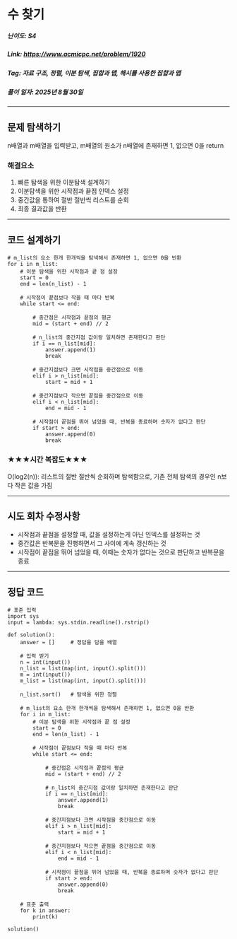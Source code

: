 # 수 찾기
##### 난이도: ***S4***
##### Link: https://www.acmicpc.net/problem/1920
##### Tag:  자료 구조, 정렬, 이분 탐색, 집합과 맵, 해시를 사용한 집합과 맵
##### 풀이 일자: 2025년 8월 30일
***
## 문제 탐색하기
n배열과 m배열을 입력받고, m배열의 원소가 n배열에 존재하면 1, 없으면 0을 return

### 해결요소
1. 빠른 탐색을 위한 이분탐색 설계하기
2. 이분탐색을 위한 시작점과 끝점 인덱스 설정
3. 중간값을 통하여 절반 절반씩 리스트를 순회
4. 최종 결과값을 반환
***
## 코드 설계하기
```
# m_list의 요소 한개 한개씩을 탐색해서 존재하면 1, 없으면 0을 반환
for i in m_list:
	# 이분 탐색을 위한 시작점과 끝 점 설정
	start = 0
	end = len(n_list) - 1

	# 시작점이 끝점보다 작을 때 마다 반복
	while start <= end:
	
		# 중간점은 시작점과 끝점의 평균
		mid = (start + end) // 2

		# n_list의 중간지점 값이랑 일치하면 존재한다고 판단
		if i == n_list[mid]:
			answer.append(1)
			break

		# 중간지점보다 크면 시작점을 중간점으로 이동
		elif i > n_list[mid]:
			start = mid + 1

		# 중간지점보다 작으면 끝점을 중간점으로 이동
		elif i < n_list[mid]:
			end = mid - 1

		# 시작점이 끝점을 뛰어 넘었을 때, 반복을 종료하며 숫자가 없다고 판단
		if start > end:
			answer.append(0)
			break
```
### ★★★시간 복잡도★★★
O(log2(n)): 리스트의 절반 절반씩 순회하며 탐색함으로, 기존 전체 탐색의 경우인 n보다 작은 값을 가짐 

***
## 시도 회차 수정사항
- 시작점과 끝점을 설정할 때, 값을 설정하는게 아닌 인덱스를 설정하는 것
- 중간값은 반복문을 진행하면서 그 사이에 계속 갱신하는 것
- 시작점이 끝점을 뛰어 넘었을 때, 이때는 숫자가 없다는 것으로 판단하고 반복문을 종료
***
## 정답 코드
```
# 표준 입력
import sys
input = lambda: sys.stdin.readline().rstrip()

def solution():
	answer = []		# 정답을 담을 배열
    
    # 입력 받기
	n = int(input())
	n_list = list(map(int, input().split()))
	m = int(input())
	m_list = list(map(int, input().split()))
    
	n_list.sort()	# 탐색을 위한 정렬

	# m_list의 요소 한개 한개씩을 탐색해서 존재하면 1, 없으면 0을 반환
	for i in m_list:
		# 이분 탐색을 위한 시작점과 끝 점 설정
		start = 0
		end = len(n_list) - 1

		# 시작점이 끝점보다 작을 때 마다 반복
		while start <= end:
		
			# 중간점은 시작점과 끝점의 평균
			mid = (start + end) // 2

			# n_list의 중간지점 값이랑 일치하면 존재한다고 판단
			if i == n_list[mid]:
				answer.append(1)
				break

			# 중간지점보다 크면 시작점을 중간점으로 이동
			elif i > n_list[mid]:
				start = mid + 1

			# 중간지점보다 작으면 끝점을 중간점으로 이동
			elif i < n_list[mid]:
				end = mid - 1

			# 시작점이 끝점을 뛰어 넘었을 때, 반복을 종료하며 숫자가 없다고 판단
			if start > end:
				answer.append(0)
				break
	
	# 표준 출력
	for k in answer:
		print(k)

solution()
```